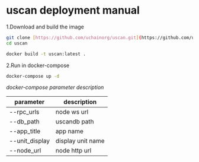 # uscan deployment manual

1.Download and build the image

```bash
git clone [https://github.com/uchainorg/uscan.git](https://github.com/uchainorg/uscan.git)
cd uscan

docker build -t uscan:latest .
```

2.Run in docker-compose

```bash
docker-compose up -d
```

*docker-compose parameter description*	

| parameter        | description   |  
| --------   | -----  | 
| --rpc_urls      |node ws url  |  
| --db_path      |uscandb path   | 
| --app_title      |   app name   |  
| --unit_display     |   display unit name   |  
| --node_url     |   node http url   |  
